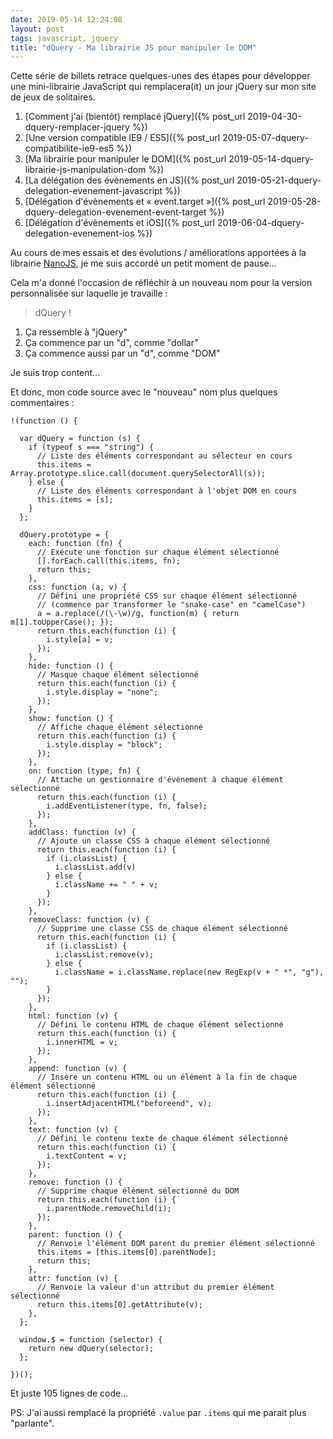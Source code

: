 ```yaml
---
date: 2019-05-14 12:24:08
layout: post
tags: javascript, jquery
title: "dQuery - Ma librairie JS pour manipuler le DOM"
---
```


Cette série de billets retrace quelques-unes des étapes pour développer une
mini-librairie JavaScript qui remplacera(it) un jour jQuery sur mon site de jeux
de solitaires.

1. [Comment j'ai (bientôt) remplacé jQuery]({% post_url 2019-04-30-dquery-remplacer-jquery %})
2. [Une version compatible IE9 / ES5]({% post_url 2019-05-07-dquery-compatibilite-ie9-es5 %})
3. [Ma librairie pour manipuler le DOM]({% post_url 2019-05-14-dquery-librairie-js-manipulation-dom %})
4. [La délégation des évènements en JS]({% post_url 2019-05-21-dquery-delegation-evenement-javascript %})
5. [Délégation d'évènements et « event.target »]({% post_url 2019-05-28-dquery-delegation-evenement-event-target %})
6. [Délégation d'évènements et iOS]({% post_url 2019-06-04-dquery-delegation-evenement-ios %})

Au cours de mes essais et des évolutions / améliorations apportées à la
librairie [NanoJS](https://github.com/vladocar/nanoJS/), je me suis accordé un
petit moment de pause...

Cela m'a donné l'occasion de réfléchir à un nouveau nom pour la version
personnalisée sur laquelle je travaille :

> dQuery !

1. Ça ressemble à "jQuery"
2. Ça commence par un "d", comme "dollar"
3. Ça commence aussi par un "d", comme "DOM"

Je suis trop content...

Et donc, mon code source avec le "nouveau" nom plus quelques commentaires :

```
!(function () {

  var dQuery = function (s) {
    if (typeof s === "string") {
      // Liste des éléments correspondant au sélecteur en cours
      this.items = Array.prototype.slice.call(document.querySelectorAll(s));
    } else {
      // Liste des éléments correspondant à l'objet DOM en cours
      this.items = [s];
    }
  };

  dQuery.prototype = {
    each: function (fn) {
      // Exécute une fonction sur chaque élément sélectionné
      [].forEach.call(this.items, fn);
      return this;
    },
    css: function (a, v) {
      // Défini une propriété CSS sur chaque élément sélectionné
      // (commence par transformer le "snake-case" en "camelCase")
      a = a.replace(/(\-\w)/g, function(m) { return m[1].toUpperCase(); });
      return this.each(function (i) {
        i.style[a] = v;
      });
    },
    hide: function () {
      // Masque chaque élément sélectionné
      return this.each(function (i) {
        i.style.display = "none";
      });
    },
    show: function () {
      // Affiche chaque élément sélectionné
      return this.each(function (i) {
        i.style.display = "block";
      });
    },
    on: function (type, fn) {
      // Attache un gestionnaire d'évènement à chaque élément sélectionné
      return this.each(function (i) {
        i.addEventListener(type, fn, false);
      });
    },
    addClass: function (v) {
      // Ajoute un classe CSS à chaque élément sélectionné
      return this.each(function (i) {
        if (i.classList) {
          i.classList.add(v)
        } else {
          i.className += " " + v;
        }
      });
    },
    removeClass: function (v) {
      // Supprime une classe CSS de chaque élément sélectionné
      return this.each(function (i) {
        if (i.classList) {
          i.classList.remove(v);
        } else {
          i.className = i.className.replace(new RegExp(v + " *", "g"), "");
        }
      });
    },
    html: function (v) {
      // Défini le contenu HTML de chaque élément sélectionné
      return this.each(function (i) {
        i.innerHTML = v;
      });
    },
    append: function (v) {
      // Insère un contenu HTML ou un élément à la fin de chaque élément sélectionné
      return this.each(function (i) {
        i.insertAdjacentHTML("beforeend", v);
      });
    },
    text: function (v) {
      // Défini le contenu texte de chaque élément sélectionné
      return this.each(function (i) {
        i.textContent = v;
      });
    },
    remove: function () {
      // Supprime chaque élément sélectionné du DOM
      return this.each(function (i) {
        i.parentNode.removeChild(i);
      });
    },
    parent: function () {
      // Renvoie l'élément DOM parent du premier élément sélectionné
      this.items = [this.items[0].parentNode];
      return this;
    },
    attr: function (v) {
      // Renvoie la valeur d'un attribut du premier élément sélectionné
      return this.items[0].getAttribute(v);
    },
  };

  window.$ = function (selector) {
    return new dQuery(selector);
  };

})();
```

Et juste 105 lignes de code...

PS: J'ai aussi remplacé la propriété `.value` par `.items` qui me parait plus
"parlante".
